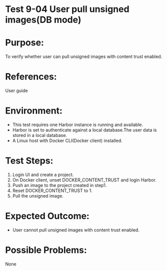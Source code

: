Test 9-04 User pull unsigned images(DB mode)
=======

# Purpose:

To verify whether user can pull unsigned images with content trust enabled.

# References:
User guide

# Environment:

* This test requires one Harbor instance is running and available.
* Harbor is set to authenticate against a local database.The user data is stored in a local database.  
* A Linux host with Docker CLI(Docker client) installed.

# Test Steps:

1. Login UI and create a project.
2. On Docker client, unset DOCKER_CONTENT_TRUST and login Harbor.  
3. Push an image to the project created in step1.  
4. Reset DOCKER_CONTENT_TRUST to 1.
5. Pull the unsigned image.

# Expected Outcome:

* User cannot pull unsigned images with content trust enabled.

# Possible Problems:
None
